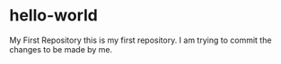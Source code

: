 # hello-world
My First Repository
this is my first repository.
I am trying to commit the changes to be made by me.
